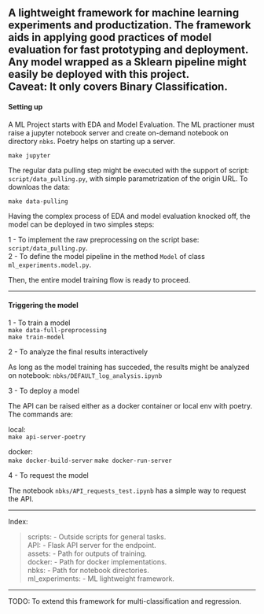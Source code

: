 A lightweight framework for machine learning experiments and productization. The framework aids in applying good practices of model evaluation for fast prototyping and deployment. Any model wrapped as a Sklearn pipeline might easily be deployed with this project.     
Caveat: It only covers Binary Classification.    
----------------

#### Setting up

A ML Project starts with EDA and Model Evaluation. The ML practioner must raise a jupyter notebook server and create on-demand notebook on directory `nbks`. Poetry helps on starting up a server.

```make jupyter```

The regular data pulling step might be executed with the support of script: `script/data_pulling.py`, with simple parametrization of the origin URL.  To downloas the data:

```make data-pulling```

Having the complex process of EDA and model evaluation knocked off, the model can be deployed in two simples steps:

1 - To implement the raw preprocessing on the script base: `script/data_pulling.py`.    
2 - To define the model pipeline in the method `Model` of class `ml_experiments.model.py`.     
    
Then, the entire model training flow is ready to proceed.

----------------

#### Triggering the model

1 - To train a model   
```make data-full-preprocessing```   
```make train-model```   

2 - To analyze the final results interactively

As long as the model training has succeded, the results might be analyzed on notebook: `nbks/DEFAULT_log_analysis.ipynb`

3 - To deploy a model  

The API can be raised either as a docker container or local env with poetry. The commands are:

local:     
```make api-server-poetry```    


docker:   
```make docker-build-server```
```make docker-run-server```

4 - To request the model   
   
The notebook `nbks/API_requests_test.ipynb` has a simple way to request the API.    


----------------
Index:

> scripts:
    - Outside scripts for general tasks.   
> API:
    - Flask API server for the endpoint.   
> assets:
    - Path for outputs of training.   
> docker:
    - Path for docker implementations.   
> nbks:
    - Path for notebook directories.  
> ml_experiments:
    - ML lightweight framework.   

----------------

TODO: To extend this framework for multi-classification and regression.